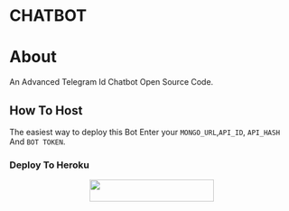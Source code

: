
# CHATBOT

# About
An Advanced Telegram Id Chatbot Open Source Code.

## How To Host
The easiest way to deploy this Bot
 Enter your ```MONGO_URL```,```API_ID```,  ```API_HASH``` And ```BOT TOKEN```.

### Deploy To Heroku
<p align="center"><a href="https://dashboard.heroku.com/new?template=https://github.com/FantasticSukhi/ChatBott"> <img src="https://img.shields.io/badge/Deploy%20To%20Heroku-black?style=for-the-badge&logo=heroku" width="220" height="38.45"/></a></p>
 
